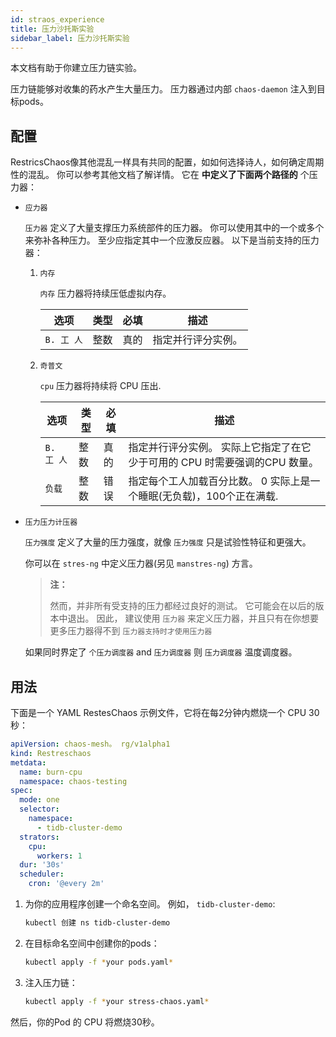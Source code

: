 ```yaml
---
id: straos_experience
title: 压力沙托斯实验
sidebar_label: 压力沙托斯实验
---
```


本文档有助于你建立压力链实验。

压力链能够对收集的药水产生大量压力。 压力器通过内部 `chaos-daemon` 注入到目标pods。

## 配置

RestricsChaos像其他混乱一样具有共同的配置，如如何选择诗人，如何确定周期性的混乱。 你可以参考其他文档了解详情。 它在 **中定义了下面两个路径的** 个压力器：

- `应力器`

  `压力器` 定义了大量支撑压力系统部件的压力器。 你可以使用其中的一个或多个来弥补各种压力。 至少应指定其中一个应激反应器。 以下是当前支持的压力器：

  1. `内存`

     `内存` 压力器将持续压低虚拟内存。

     | 选项       | 类型 | 必填 | 描述        |
     | -------- | -- | -- | --------- |
     | `B. 工 人` | 整数 | 真的 | 指定并行评分实例。 |

  2. `奇普文`

     `cpu` 压力器将持续将 CPU 压出.

     | 选项       | 类型 | 必填 | 描述                                         |
     | -------- | -- | -- | ------------------------------------------ |
     | `B. 工 人` | 整数 | 真的 | 指定并行评分实例。 实际上它指定了在它少于可用的 CPU 时需要强调的CPU 数量。 |
     | `负载`     | 整数 | 错误 | 指定每个工人加载百分比数。 0 实际上是一个睡眠(无负载)，100个正在满载.    |

- `压力压力计压器`

  `压力强度` 定义了大量的压力强度，就像 `压力强度` 只是试验性特征和更强大。

  你可以在 `stres-ng` 中定义压力器(另见 `manstres-ng`) 方言。

  > **注：**
  > 
  > 然而，并非所有受支持的压力都经过良好的测试。 它可能会在以后的版本中退出。 因此， 建议使用 `压力器` 来定义压力器，并且只有在你想要更多压力器得不到 `压力器支持时才使用压力器`

  如果同时界定了 `个压力调度器` and `压力调度器` 则 `压力调度器` 温度调度器。

## 用法

下面是一个 YAML RestesChaos 示例文件，它将在每2分钟内燃烧一个 CPU 30秒：

```yaml
apiVersion: chaos-mesh。 rg/v1alpha1
kind: Restreschaos
metdata:
  name: burn-cpu
  namespace: chaos-testing
spec:
  mode: one
  selector:
    namespace:
      - tidb-cluster-demo
  strators:
    cpu:
      workers: 1
  dur: '30s'
  scheduler:
    cron: '@every 2m'
```

1. 为你的应用程序创建一个命名空间。 例如， `tidb-cluster-demo`:

   ```bash
   kubectl 创建 ns tidb-cluster-demo
   ```

2. 在目标命名空间中创建你的pods：

   ```bash
   kubectl apply -f *your pods.yaml*
   ```

3. 注入压力链：

   ```bash
   kubectl apply -f *your stress-chaos.yaml*
   ```

然后，你的Pod 的 CPU 将燃烧30秒。
